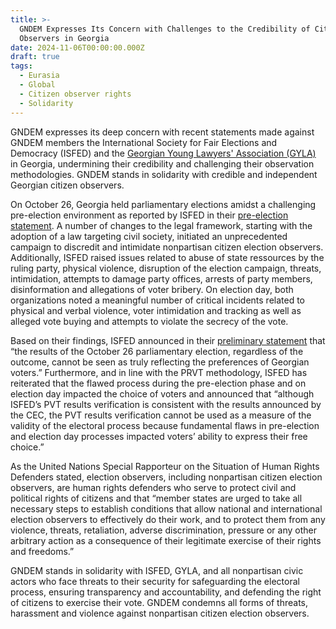 ```yaml
---
title: >-
  GNDEM Expresses Its Concern with Challenges to the Credibility of Citizen
  Observers in Georgia
date: 2024-11-06T00:00:00.000Z
draft: true
tags:
  - Eurasia
  - Global
  - Citizen observer rights
  - Solidarity
---
```


GNDEM expresses its deep concern with recent statements made against GNDEM members the International Society for Fair Elections and Democracy (ISFED) and the [Georgian Young Lawyers' Association (GYLA)](https://gyla.ge/en "Georgian Young Lawyers' Association (GYLA)") in Georgia, undermining their credibility and challenging their observation methodologies. GNDEM stands in solidarity with credible and independent Georgian citizen observers.

On October 26, Georgia held parliamentary elections amidst a challenging pre-election environment as reported by ISFED in their [pre-election statement](https://www.isfed.ge/eng/2024-saparlamento/saqartvelos-parlamentis-2024-tslis-archevnebis-tsinasaarchevno-garemos-shefaseba). A number of changes to the legal framework, starting with the adoption of a law targeting civil society, initiated an unprecedented campaign to discredit and intimidate nonpartisan citizen election observers. Additionally, ISFED raised issues related to abuse of state ressources by the ruling party, physical violence, disruption of the election campaign, threats, intimidation, attempts to damage party offices, arrests of party members, disinformation and allegations of voter bribery. On election day, both organizations noted a meaningful number of critical incidents related to physical and verbal violence, voter intimidation and tracking as well as alleged vote buying and attempts to violate the secrecy of the vote. 

Based on their findings, ISFED announced in their [preliminary statement](https://isfed.ge/eng/gantskhadebebi/saqartvelos-parlamentis-2024-tslis-26-oqtombris-archevnebis-dghis-dakvirvebis-shemadjamebeli-gantskhadeba) that “the results of the October 26 parliamentary election, regardless of the outcome, cannot be seen as truly reflecting the preferences of Georgian voters.” Furthermore, and in line with the PRVT methodology, ISFED has reiterated that the flawed process during the pre-election phase and on election day impacted the choice of voters and announced that “although ISFED’s PVT results verification is consistent with the results announced by the CEC, the PVT results verification cannot be used as a measure of the validity of the electoral process because fundamental flaws in pre-election and election day processes impacted voters’ ability to express their free choice.”

As the United Nations Special Rapporteur on the Situation of Human Rights Defenders stated, election observers, including nonpartisan citizen election observers, are human rights defenders who serve to protect civil and political rights of citizens and that “member states are urged to take all necessary steps to establish conditions that allow national and international election observers to effectively do their work, and to protect them from any violence, threats, retaliation, adverse discrimination, pressure or any other arbitrary action as a consequence of their legitimate exercise of their rights and freedoms.”

GNDEM stands in solidarity with ISFED, GYLA, and all nonpartisan civic actors who face threats to their security for safeguarding the electoral process, ensuring transparency and accountability, and defending the right of citizens to exercise their vote. GNDEM condemns all forms of threats, harassment and violence against nonpartisan citizen election observers.

